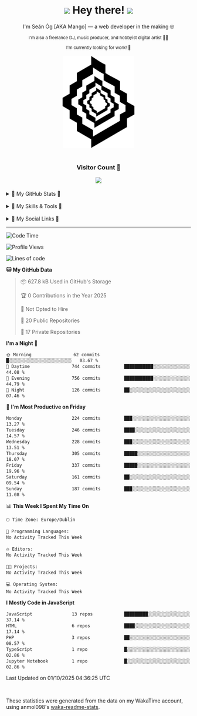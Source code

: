 
<div align="center"> 
	<h1>
		<img src="https://meritt-gifs.s3-us-west-1.amazonaws.com/nerd-life/mario-star.gif" width="22px">
     Hey there!
		<img src="https://meritt-gifs.s3-us-west-1.amazonaws.com/nerd-life/mario-star.gif" width="22px">
	</h1>
	<p align="center">
		I'm Seán Óg [AKA Mango] — a web developer in the making 🤓
	</p>
	<sup>I'm also a freelance DJ, music producer, and hobbyist digital artist 🎵🎨</sup>
  <br>
	<sub>I'm currently looking for work! 👀</sub>
</div>

<br>

<div align="center">
	<img src="img/hexmango_op.svg" height="250">
</div>

<br>

<div align="center">
	<h3>Visitor Count 👋</h3>
	<img src="https://profile-counter.glitch.me/mangoshi/count.svg">
</div>

<br>

<details>
<summary>📃 My GitHub Stats 📃</summary>
<br>
<div align="center">
	<img src="https://github-readme-streak-stats.herokuapp.com/?user=mangoshi&theme=dark" alt="mangoshi"/>
	<br>
	<a href="https://github.com/anuraghazra/github-readme-stats">
		<img src="https://github-readme-stats.vercel.app/api?username=mangoshi&show_icons=true&theme=dark&border_radius=1rem">
		<img src="https://github-readme-stats.vercel.app/api/wakatime?username=Mangoshi&theme=dark&border_radius=1rem">
		<img width="500" src="https://github-readme-stats.vercel.app/api/top-langs/?username=mangoshi&theme=dark&border_radius=1rem&layout=compact&exclude_repo=FunkyShapeGenerator&langs_count=8"/>
	</a>
</div>
</details>

<br>

<details>
	<summary>🔧 My Skills & Tools 🔨</summary>
	<br>
	<h5>Languages / Frameworks</h5>
	<table style="user-select:none;">
		<tr>
			<td align="center">
			HTML<br>
			<img src="https://cdn1.iconfinder.com/data/icons/logotypes/32/badge-html-5-512.png" alt="html5" width="40" height="40"/>
			</td>
			<td align="center">
			CSS
			<br>
			<img src="https://cdn1.iconfinder.com/data/icons/logotypes/32/badge-css-3-512.png" alt="css3" width="40" height="40"/>
			</td>
			<td align="center">
			JavaScript
			<br>
			<img src="https://raw.githubusercontent.com/devicons/devicon/master/icons/javascript/javascript-original.svg" alt="javascript" width="40" height="40"/>
			</td>
			<td align="center">
			React
			<br>
			<img src="https://cdn.icon-icons.com/icons2/2415/PNG/512/react_original_logo_icon_146374.png" alt="javascript" width="40" height="40"/>
			</td>
			<td align="center">
			Vue
			<br>
			<img src="https://cdn.icon-icons.com/icons2/2107/PNG/512/file_type_vue_icon_130078.png" alt="javascript" width="40" height="40"/>
			</td>
		</tr>
		<tr>
			<td align="center">
			P5.js
			<br>
			<img src="https://blindedcyclops.neocities.org/p5js-icons/p5-sq-reverse-filled.png" alt="javascript" width="40" height="40"/>
			</td>
			<td align="center">
			Java
			<br>
			<img src="https://cdn.icon-icons.com/icons2/1381/PNG/512/java_93883.png" alt="java" width="40" height="40"/>
			</td>
			<td align="center">
			PHP
			<br>
			<img src="https://upload.wikimedia.org/wikipedia/commons/thumb/3/31/Webysther_20160423_-_Elephpant.svg/350px-Webysther_20160423_-_Elephpant.svg.png" alt="php" width="50" height="40"/>
			</td>
			<td align="center">
			MySQL
			<br>
			<img src="https://cdn.icon-icons.com/icons2/1381/PNG/512/mysqlworkbench_93532.png" alt="mysql" width="40" height="40"/>
			</td>
			<td align="center">
			Bootstrap
			<br>
			<img src="https://upload.wikimedia.org/wikipedia/commons/thumb/b/b2/Bootstrap_logo.svg/1280px-Bootstrap_logo.svg.png" alt="bootstrap" width="40" height="40"/>
			</td>
		</tr>
	</table>
	<h5>Editors / IDEs</h5>
	<table>
		<tr>
			<td align="center">VS Code<br>
			<img src="https://cdn.icon-icons.com/icons2/2107/PNG/512/file_type_vscode_icon_130084.png" width="40" height="40"/>
			</td>
			<td align="center">IntelliJ<br>
			<img src="https://upload.wikimedia.org/wikipedia/commons/thumb/9/9c/IntelliJ_IDEA_Icon.svg/512px-IntelliJ_IDEA_Icon.svg.png" width="40" height="40"/>
			</td>
			<td align="center">WebStorm<br>
			<img src="https://upload.wikimedia.org/wikipedia/commons/thumb/7/71/WebStorm_Icon.png/600px-WebStorm_Icon.png" width="40" height="40"/>
			</td>
			<td align="center">PhpStorm<br>
			<img src="https://upload.wikimedia.org/wikipedia/commons/thumb/c/c9/PhpStorm_Icon.svg/512px-PhpStorm_Icon.svg.png" width="40" height="40"/>
			</td>
			<td align="center">GitKraken<br>
			<img src="https://cdn.icon-icons.com/icons2/1381/PNG/512/gitkraken_94666.png" width="40" height="40"/>
			</td>
		</tr>
	</table>
	<h5>Non-programming Tools</h5>
	<table>
		<tr>
			<td align="center">
			Figma
			<br>
			<img src="https://cdn.icon-icons.com/icons2/2429/PNG/512/figma_logo_icon_147289.png" alt="photoshop" width="40" height="40"/>
			</td>
			<td align="center">
			Photoshop
			<br>
			<img src="https://cdn4.iconfinder.com/data/icons/logos-and-brands/512/23_Photoshop_Adobe_logo_logos-512.png" alt="photoshop" width="40" height="40"/>
			</td>
			<td align="center">
			Illustrator
			<br>
			<img src="https://cdn4.iconfinder.com/data/icons/logos-and-brands/512/11_Illustrator_Adobe_Ai_logo_logos-512.png" alt="illustrator" width="40" height="40"/> </td>
			<td align="center">
			Premiere Pro
			<br>
			<img src="https://cdn4.iconfinder.com/data/icons/logos-and-brands/512/8_Premier_Pro_Adobe_logo_logos-512.png" alt="premiere" width="40" height="40"/>
			</td>
			<td align="center">
			Audition
			<br>
			<img src="https://cdn4.iconfinder.com/data/icons/logos-and-brands/512/18_Audition_Adobe_logo_logos-512.png" alt="audition" width="40" height="40"/> 
			</td>
		</tr>
		<tr>
			<td align="center">
			Ableton Live
			<br>
			<img src="https://icon-library.com/images/ableton-live-9-icon/ableton-live-9-icon-12.jpg" alt="ableton" width="40" height="40"/> 
			</td>
			<td align="center">
			Bitwig Studio
			<br>
			<img src="https://icons.iconarchive.com/icons/papirus-team/papirus-apps/512/bitwig-studio-icon.png" alt="bitwig" width="40" height="40"/> 
			</td>
			<td align="center">
			Blender
			<br>
			<img src="https://cdn.icon-icons.com/icons2/195/PNG/256/Blender_23505.png" alt="bitwig" width="40" height="40"/> 
			</td>
			<td align="center">
			TouchDesigner
			<br>
			<img src="https://patchstorage.com/wp-content/uploads/2021/02/TouchDesigner_logo.png" alt="bitwig" width="" height="40"/> 
			</td>
			<td align="center">
			Aseprite
			<br>
			<img src="https://share.natebeaty.com/aseprite/aseprite.png" alt="bitwig" width="40" height="40"/> 
			</td>
		</tr>
	</table>
</details>

<br>

<details>
	<summary>🔗 My Social Links 🔗</summary>
	<br>
	<table>
		<tr>
			<td align="center">
			LinkedIn<br>
			<a href="https://www.linkedin.com/in/sean-og-durack-monks/" target="blank">
			<img src="https://cdn1.iconfinder.com/data/icons/logotypes/32/square-linkedin-512.png" alt="linkedin" width="40" height="40"/>
			</a>
			</td>
			<td align="center">
			Codepen
			<br>
			<a href="https://codepen.io/mangoshi" target="blank">
			<img src="https://cdn3.iconfinder.com/data/icons/social-rounded-2/72/Codepen-512.png" alt="codepen" width="40" height="40"/>
			</a>
			</td>
			<td align="center">
			DEV
			<br>
			<a href="https://dev.to/mangoshi" target="blank">
			<img src="https://d2fltix0v2e0sb.cloudfront.net/dev-rainbow.svg" alt="dev" width="40" height="40"/>
			</a>
			</td>
			<td align="center">
			SoundCloud
			<br>
			<a href="https://soundcloud.com/mangoshi/tracks" target="blank">
			<img src="https://i1.sndcdn.com/artworks-000042378521-3r4zet-t500x500.jpg" alt="dev" width="40" height="40"/>
			</a>
			</td>
		</tr>
	</table>
</details>

<hr>

<!--START_SECTION:waka-->
![Code Time](http://img.shields.io/badge/Code%20Time-1%2C077%20hrs%2038%20mins-blue)

![Profile Views](http://img.shields.io/badge/Profile%20Views-2-blue)

![Lines of code](https://img.shields.io/badge/From%20Hello%20World%20I%27ve%20Written-1.3%20million%20lines%20of%20code-blue)

**🐱 My GitHub Data** 

> 📦 627.8 kB Used in GitHub's Storage 
 > 
> 🏆 0 Contributions in the Year 2025
 > 
> 🚫 Not Opted to Hire
 > 
> 📜 20 Public Repositories 
 > 
> 🔑 17 Private Repositories 
 > 
**I'm a Night 🦉** 

```text
🌞 Morning                62 commits          █░░░░░░░░░░░░░░░░░░░░░░░░   03.67 % 
🌆 Daytime                744 commits         ███████████░░░░░░░░░░░░░░   44.08 % 
🌃 Evening                756 commits         ███████████░░░░░░░░░░░░░░   44.79 % 
🌙 Night                  126 commits         ██░░░░░░░░░░░░░░░░░░░░░░░   07.46 % 
```
📅 **I'm Most Productive on Friday** 

```text
Monday                   224 commits         ███░░░░░░░░░░░░░░░░░░░░░░   13.27 % 
Tuesday                  246 commits         ████░░░░░░░░░░░░░░░░░░░░░   14.57 % 
Wednesday                228 commits         ███░░░░░░░░░░░░░░░░░░░░░░   13.51 % 
Thursday                 305 commits         █████░░░░░░░░░░░░░░░░░░░░   18.07 % 
Friday                   337 commits         █████░░░░░░░░░░░░░░░░░░░░   19.96 % 
Saturday                 161 commits         ██░░░░░░░░░░░░░░░░░░░░░░░   09.54 % 
Sunday                   187 commits         ███░░░░░░░░░░░░░░░░░░░░░░   11.08 % 
```


📊 **This Week I Spent My Time On** 

```text
🕑︎ Time Zone: Europe/Dublin

💬 Programming Languages: 
No Activity Tracked This Week

🔥 Editors: 
No Activity Tracked This Week

🐱‍💻 Projects: 
No Activity Tracked This Week

💻 Operating System: 
No Activity Tracked This Week
```

**I Mostly Code in JavaScript** 

```text
JavaScript               13 repos            █████████░░░░░░░░░░░░░░░░   37.14 % 
HTML                     6 repos             ████░░░░░░░░░░░░░░░░░░░░░   17.14 % 
PHP                      3 repos             ██░░░░░░░░░░░░░░░░░░░░░░░   08.57 % 
TypeScript               1 repo              █░░░░░░░░░░░░░░░░░░░░░░░░   02.86 % 
Jupyter Notebook         1 repo              █░░░░░░░░░░░░░░░░░░░░░░░░   02.86 % 
```




 Last Updated on 01/10/2025 04:36:25 UTC
<!--END_SECTION:waka-->

<br>

These statistics were generated from the data on my WakaTime account, using anmol098's [waka-readme-stats](https://github.com/anmol098/waka-readme-stats).
